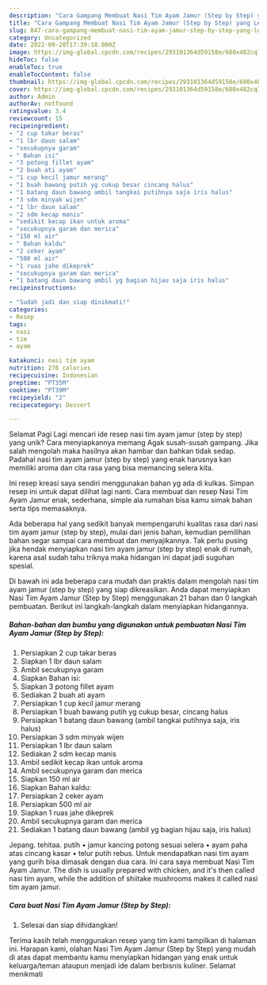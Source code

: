 ```yaml
---
description: "Cara Gampang Membuat Nasi Tim Ayam Jamur (Step by Step) yang Lezat, Lezat"
title: "Cara Gampang Membuat Nasi Tim Ayam Jamur (Step by Step) yang Lezat, Lezat"
slug: 847-cara-gampang-membuat-nasi-tim-ayam-jamur-step-by-step-yang-lezat-lezat
category: Uncategorized
date: 2022-09-20T17:39:18.000Z
image: https://img-global.cpcdn.com/recipes/293101364d59158e/680x482cq70/nasi-tim-ayam-jamur-step-by-step-foto-resep-utama.jpg
hideToc: false
enableToc: true
enableTocContent: false
thumbnail: https://img-global.cpcdn.com/recipes/293101364d59158e/680x482cq70/nasi-tim-ayam-jamur-step-by-step-foto-resep-utama.jpg
cover: https://img-global.cpcdn.com/recipes/293101364d59158e/680x482cq70/nasi-tim-ayam-jamur-step-by-step-foto-resep-utama.jpg
author: Admin
authorAv: notfound
ratingvalue: 3.4
reviewcount: 15
recipeingredient:
- "2 cup takar beras"
- "1 lbr daun salam"
- "secukupnya garam"
- " Bahan isi"
- "3 potong fillet ayam"
- "2 buah ati ayam"
- "1 cup kecil jamur merang"
- "1 buah bawang putih yg cukup besar cincang halus"
- "1 batang daun bawang ambil tangkai putihnya saja iris halus"
- "3 sdm minyak wijen"
- "1 lbr daun salam"
- "2 sdm kecap manis"
- "sedikit kecap ikan untuk aroma"
- "secukupnya garam dan merica"
- "150 ml air"
- " Bahan kaldu"
- "2 ceker ayam"
- "500 ml air"
- "1 ruas jahe dikeprek"
- "secukupnya garam dan merica"
- "1 batang daun bawang ambil yg bagian hijau saja iris halus"
recipeinstructions:

- "Sudah jadi dan siap dinikmati!"
categories:
- Resep
tags:
- nasi
- tim
- ayam

katakunci: nasi tim ayam 
nutrition: 276 calories
recipecuisine: Indonesian
preptime: "PT35M"
cooktime: "PT39M"
recipeyield: "2"
recipecategory: Dessert

---
```



Selamat Pagi Lagi mencari ide resep nasi tim ayam jamur (step by step) yang unik? Cara menyiapkannya memang Agak susah-susah gampang. Jika salah mengolah maka hasilnya akan hambar dan bahkan tidak sedap. Padahal nasi tim ayam jamur (step by step) yang enak harusnya kan memiliki aroma dan cita rasa yang bisa memancing selera kita.


Ini resep kreasi saya sendiri menggunakan bahan yg ada di kulkas. Simpan resep ini untuk dapat dilihat lagi nanti. Cara membuat dan resep Nasi Tim Ayam Jamur enak, sederhana, simple ala rumahan bisa kamu simak bahan serta tips memasaknya.

Ada beberapa hal yang sedikit banyak mempengaruhi kualitas rasa dari nasi tim ayam jamur (step by step), mulai dari jenis bahan, kemudian pemilihan bahan segar sampai cara membuat dan menyajikannya. Tak perlu pusing jika hendak menyiapkan nasi tim ayam jamur (step by step) enak di rumah, karena asal sudah tahu triknya maka hidangan ini dapat jadi suguhan spesial.


Di bawah ini ada beberapa cara mudah dan praktis dalam mengolah nasi tim ayam jamur (step by step) yang siap dikreasikan. Anda dapat menyiapkan Nasi Tim Ayam Jamur (Step by Step) menggunakan 21 bahan dan 0 langkah pembuatan. Berikut ini langkah-langkah dalam menyiapkan hidangannya.

<!--inarticleads1-->

##### Bahan-bahan dan bumbu yang digunakan untuk pembuatan Nasi Tim Ayam Jamur (Step by Step):

1. Persiapkan 2 cup takar beras
1. Siapkan 1 lbr daun salam
1. Ambil secukupnya garam
1. Siapkan  Bahan isi:
1. Siapkan 3 potong fillet ayam
1. Sediakan 2 buah ati ayam
1. Persiapkan 1 cup kecil jamur merang
1. Persiapkan 1 buah bawang putih yg cukup besar, cincang halus
1. Persiapkan 1 batang daun bawang (ambil tangkai putihnya saja, iris halus)
1. Persiapkan 3 sdm minyak wijen
1. Persiapkan 1 lbr daun salam
1. Sediakan 2 sdm kecap manis
1. Ambil sedikit kecap ikan untuk aroma
1. Ambil secukupnya garam dan merica
1. Siapkan 150 ml air
1. Siapkan  Bahan kaldu:
1. Persiapkan 2 ceker ayam
1. Persiapkan 500 ml air
1. Siapkan 1 ruas jahe dikeprek
1. Ambil secukupnya garam dan merica
1. Sediakan 1 batang daun bawang (ambil yg bagian hijau saja, iris halus)


Jepang. tehitaa. putih • jamur kancing potong sesuai selera • ayam paha atas cincang kasar • telur putih rebus. Untuk mendapatkan nasi tim ayam yang gurih bisa dimasak dengan dua cara. Ini cara saya membuat Nasi Tim Ayam Jamur. The dish is usually prepared with chicken, and it&#39;s then called nasi tim ayam, while the addition of shiitake mushrooms makes it called nasi tim ayam jamur. 

<!--inarticleads2-->

##### Cara buat Nasi Tim Ayam Jamur (Step by Step):


1. Selesai dan siap dihidangkan!



Terima kasih telah menggunakan resep yang tim kami tampilkan di halaman ini. Harapan kami, olahan Nasi Tim Ayam Jamur (Step by Step) yang mudah di atas dapat membantu kamu menyiapkan hidangan yang enak untuk keluarga/teman ataupun menjadi ide dalam berbisnis kuliner. Selamat menikmati

